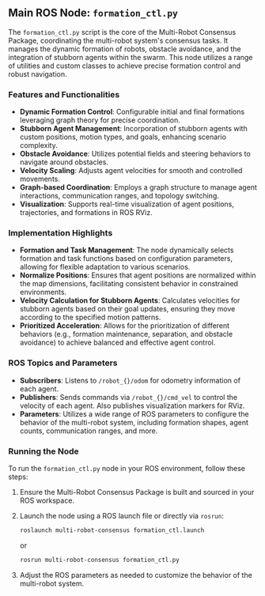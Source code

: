 ## Main ROS Node: `formation_ctl.py`

The `formation_ctl.py` script is the core of the Multi-Robot Consensus Package, coordinating the multi-robot system's consensus tasks. It manages the dynamic formation of robots, obstacle avoidance, and the integration of stubborn agents within the swarm. This node utilizes a range of utilities and custom classes to achieve precise formation control and robust navigation.

### Features and Functionalities

- **Dynamic Formation Control**: Configurable initial and final formations leveraging graph theory for precise coordination.
- **Stubborn Agent Management**: Incorporation of stubborn agents with custom positions, motion types, and goals, enhancing scenario complexity.
- **Obstacle Avoidance**: Utilizes potential fields and steering behaviors to navigate around obstacles.
- **Velocity Scaling**: Adjusts agent velocities for smooth and controlled movements.
- **Graph-based Coordination**: Employs a graph structure to manage agent interactions, communication ranges, and topology switching.
- **Visualization**: Supports real-time visualization of agent positions, trajectories, and formations in ROS RViz.

### Implementation Highlights

- **Formation and Task Management**: The node dynamically selects formation and task functions based on configuration parameters, allowing for flexible adaptation to various scenarios.
- **Normalize Positions**: Ensures that agent positions are normalized within the map dimensions, facilitating consistent behavior in constrained environments.
- **Velocity Calculation for Stubborn Agents**: Calculates velocities for stubborn agents based on their goal updates, ensuring they move according to the specified motion patterns.
- **Prioritized Acceleration**: Allows for the prioritization of different behaviors (e.g., formation maintenance, separation, and obstacle avoidance) to achieve balanced and effective agent control.


### ROS Topics and Parameters

- **Subscribers**: Listens to `/robot_{}/odom` for odometry information of each agent.
- **Publishers**: Sends commands via `/robot_{}/cmd_vel` to control the velocity of each agent. Also publishes visualization markers for RViz.
- **Parameters**: Utilizes a wide range of ROS parameters to configure the behavior of the multi-robot system, including formation shapes, agent counts, communication ranges, and more.

### Running the Node

To run the `formation_ctl.py` node in your ROS environment, follow these steps:

1. Ensure the Multi-Robot Consensus Package is built and sourced in your ROS workspace.
2. Launch the node using a ROS launch file or directly via `rosrun`:

   ```bash
   roslaunch multi-robot-consensus formation_ctl.launch
   ```

   or

   ```bash
   rosrun multi-robot-consensus formation_ctl.py
   ```

3. Adjust the ROS parameters as needed to customize the behavior of the multi-robot system.
